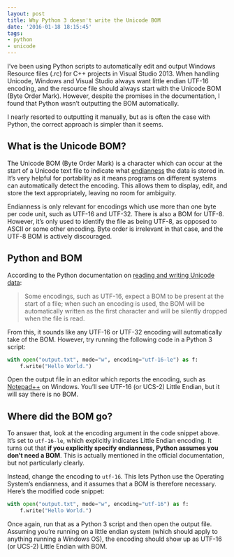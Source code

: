 ```yaml
---
layout: post
title: Why Python 3 doesn't write the Unicode BOM
date: '2016-01-18 18:15:45'
tags:
- python
- unicode
---
```


I’ve been using Python scripts to automatically edit and output Windows Resource files (.rc) for C++ projects in Visual Studio 2013. When handling Unicode, Windows and Visual Studio always want little endian UTF-16 encoding, and the resource file should always start with the Unicode BOM (Byte Order Mark). However, despite the promises in the documentation, I found that Python wasn’t outputting the BOM automatically.

I nearly resorted to outputting it manually, but as is often the case with Python, the correct approach is simpler than it seems.

## What is the Unicode BOM?

The Unicode BOM (Byte Order Mark) is a character which can occur at the start of a Unicode text file to indicate what [endianness](https://en.wikipedia.org/wiki/Endianness) the data is stored in. It’s very helpful for portability as it means programs on different systems can automatically detect the encoding. This allows them to display, edit, and store the text appropriately, leaving no room for ambiguity.

Endianness is only relevant for encodings which use more than one byte per code unit, such as UTF-16 and UTF-32. There is also a BOM for UTF-8. However, it’s only used to identify the file as being UTF-8, as opposed to ASCII or some other encoding. Byte order is irrelevant in that case, and the UTF-8 BOM is actively discouraged.

## Python and BOM

According to the Python documentation on [reading and writing Unicode data](https://docs.python.org/3/howto/unicode.html#reading-and-writing-unicode-data):

> Some encodings, such as UTF-16, expect a BOM to be present at the start of a file; when such an encoding is used, the BOM will be automatically written as the first character and will be silently dropped when the file is read.

From this, it sounds like any UTF-16 or UTF-32 encoding will automatically take of the BOM. However, try running the following code in a Python 3 script:

```python
with open("output.txt", mode="w", encoding="utf-16-le") as f:
    f.write("Hello World.")
```

Open the output file in an editor which reports the encoding, such as [Notepad++](https://notepad-plus-plus.org/) on Windows. You’ll see UTF-16 (or UCS-2) Little Endian, but it will say there is no BOM.

## Where did the BOM go?

To answer that, look at the encoding argument in the code snippet above. It’s set to `utf-16-le`, which explicitly indicates Little Endian encoding. It turns out that **if you explicitly specify endianness, Python assumes you don’t need a BOM**. This is actually mentioned in the official documentation, but not particularly clearly.

Instead, change the encoding to `utf-16`. This lets Python use the Operating System’s endianness, and it assumes that a BOM is therefore necessary. Here’s the modified code snippet:

```python
with open("output.txt", mode="w", encoding="utf-16") as f:
    f.write("Hello World.")
```

Once again, run that as a Python 3 script and then open the output file. Assuming you’re running on a little endian system (which should apply to anything running a Windows OS), the encoding should show up as UTF-16 (or UCS-2) Little Endian with BOM.
